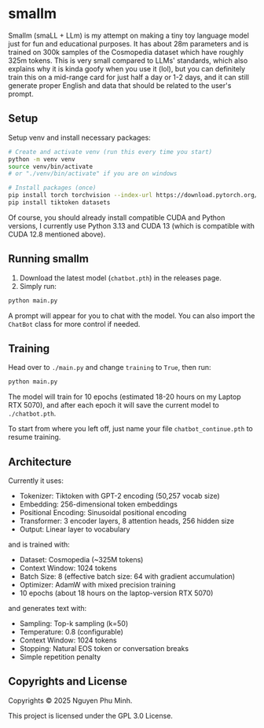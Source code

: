 # smallm

Smallm (smaLL + LLm) is my attempt on making a tiny toy language model just for fun and educational purposes. It has about 28m parameters and is trained on 300k samples of the Cosmopedia dataset which have roughly 325m tokens. This is very small compared to LLMs' standards, which also explains why it is kinda goofy when you use it (lol), but you can definitely train this on a mid-range card for just half a day or 1-2 days, and it can still generate proper English and data that should be related to the user's prompt.

## Setup

Setup venv and install necessary packages:

```sh
# Create and activate venv (run this every time you start)
python -m venv venv
source venv/bin/activate
# or "./venv/bin/activate" if you are on windows

# Install packages (once)
pip install torch torchvision --index-url https://download.pytorch.org/whl/cu128
pip install tiktoken datasets
```

Of course, you should already install compatible CUDA and Python versions, I currently use Python 3.13 and CUDA 13 (which is compatible with CUDA 12.8 mentioned above).

## Running smallm

1. Download the latest model (`chatbot.pth`) in the releases page.
2. Simply run:
```sh
python main.py
```

A prompt will appear for you to chat with the model. You can also import the `ChatBot` class for more control if needed.

## Training

Head over to `./main.py` and change `training` to `True`, then run:
```sh
python main.py
```

The model will train for 10 epochs (estimated 18-20 hours on my Laptop RTX 5070), and after each epoch it will save the current model to `./chatbot.pth`.

To start from where you left off, just name your file `chatbot_continue.pth` to resume training.

## Architecture

Currently it uses:

* Tokenizer: Tiktoken with GPT-2 encoding (50,257 vocab size)
* Embedding: 256-dimensional token embeddings
* Positional Encoding: Sinusoidal positional encoding
* Transformer: 3 encoder layers, 8 attention heads, 256 hidden size
* Output: Linear layer to vocabulary

and is trained with:

* Dataset: Cosmopedia (~325M tokens)
* Context Window: 1024 tokens
* Batch Size: 8 (effective batch size: 64 with gradient accumulation)
* Optimizer: AdamW with mixed precision training
* 10 epochs (about 18 hours on the laptop-version RTX 5070)

and generates text with:

* Sampling: Top-k sampling (k=50)
* Temperature: 0.8 (configurable)
* Context Window: 1024 tokens
* Stopping: Natural EOS token or conversation breaks
* Simple repetition penalty

## Copyrights and License

Copyrights © 2025 Nguyen Phu Minh.

This project is licensed under the GPL 3.0 License.
